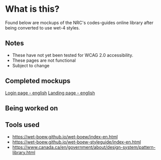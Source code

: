 # What is this?
Found below are mockups of the NRC's codes-guides online library after being converted to use wet-4 styles.<br/>

## Notes
- These have not yet been tested for WCAG 2.0 accessibility.
- These pages are not functional
- Subject to change

## Completed mockups
[Login page - english](https://marcmeth.github.io/CGO_wet4_conversion/SUO_login_eng)
[Landing page - english](https://marcmeth.github.io/CGO_wet4_conversion/SUO_main_eng)


## Being worked on

## Tools used
- https://wet-boew.github.io/wet-boew/index-en.html
- https://wet-boew.github.io/wet-boew-styleguide/index-en.html
- https://www.canada.ca/en/government/about/design-system/pattern-library.html
